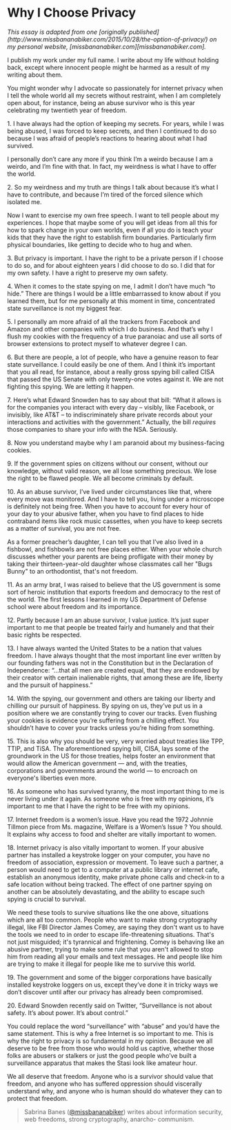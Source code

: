 
# Why I Choose Privacy

<p><em>This essay is adapted from one [originally published](http://www.missbananabiker.com/2015/10/28/the-option-of-privacy/) on my personal
website, [missbananabiker.com][missbananabiker.com].</em></p>

<p>I publish my work under my full name. I write about my life without
holding back, except where innocent people might be harmed as a result
of my writing about them.</p>

<p>You might wonder why I advocate so passionately for internet privacy
when I tell the whole world all my secrets without restraint, when I
am completely open about, for instance, being an abuse survivor who is
this year celebrating my twentieth year of freedom.</p>

<p>1. I have always had the option of keeping my secrets. For years,
while I was being abused, I was forced to keep secrets, and then I
continued to do so because I was afraid of people’s reactions to
hearing about what I had survived.<p>

<p>I personally don’t care any more if you think I’m a weirdo because I
am a weirdo, and I’m fine with that. In fact, my weirdness is what I
have to offer the world.</p>

<p>2. So my weirdness and my truth are things I talk about because it’s
what I have to contribute, and because I’m tired of the forced silence
which isolated me.</p>

<p>Now I want to exercise my own free speech. I want to tell people about
my experiences. I hope that maybe some of you will get ideas from all
this for how to spark change in your own worlds, even if all you do is
teach your kids that they have the right to establish firm
boundaries. Particularly firm physical boundaries, like getting to
decide who to hug and when.</p>

<p>3. But privacy is important. I have the right to be a private person
if I choose to do so, and for about eighteen years I did choose to do
so. I did that for my own safety. I have a right to preserve my own
safety.</p>

<p>4. When it comes to the state spying on me, I admit I don’t have much
“to hide.” There are things I would be a little embarrassed to know
about if you learned them, but for me personally at this moment in
time, concentrated state surveillance is not my biggest fear.</p>

<p>5. I personally am more afraid of all the trackers from Facebook and
Amazon and other companies with which I do business. And that’s why I
flush my cookies with the frequency of a true paranoiac and use all
sorts of browser extensions to protect myself to whatever degree I
can.</p>

<p>6. But there are people, a lot of people, who have a genuine reason to
fear state surveillance. I could easily be one of them. And I think
it’s important that you all read, for instance, about a really gross
spying bill called CISA that passed the US Senate with only twenty-one
votes against it. We are not fighting this spying. We are letting it
happen.</p>

<p>7. Here’s what Edward Snowden has to say about that bill: “What it
allows is for the companies you interact with every day – visibly,
like Facebook, or invisibly, like AT&amp;T – to indiscriminately share
private records about your interactions and activities with the
government.” Actually, the bill <em>requires</em> those companies to share
your info with the NSA. Seriously.</p>

<p>8. Now you understand maybe why I am paranoid about my business-facing
cookies.</p>

<p>9. If the government spies on citizens without our consent, without
our knowledge, without valid reason, we all lose something
precious. We lose the right to be flawed people. We all become
criminals by default.</p>

<p>10. As an abuse survivor, I’ve lived under circumstances like that,
where every move was monitored. And I have to tell you, living under a
microscope is definitely not being free. When you have to account for
every hour of your day to your abusive father, when you have to find
places to hide contraband items like rock music cassettes, when you
have to keep secrets as a matter of survival, you are not free.</p>

<p>As a former preacher’s daughter, I can tell you that I’ve also lived
in a fishbowl, and fishbowls are not free places either.  When your
whole church discusses whether your parents are being profligate with
their money by taking their thirteen-year-old daughter whose
classmates call her "Bugs Bunny" to an orthodontist, that's not
freedom.</p>

<p>11. As an army brat, I was raised to believe that the US government is
some sort of heroic institution that exports freedom and democracy to
the rest of the world. The first lessons I learned in my US Department
of Defense school were about freedom and its importance.</p>

<p>12. Partly because I am an abuse survivor, I value justice. It’s just
super important to me that people be treated fairly and humanely and
that their basic rights be respected.</p>

<p>13. I have always wanted the United States to be a nation that values
freedom. I have always thought that the most important line ever
written by our founding fathers was not in the Constitution but in the
Declaration of Independence: “...that all men are created equal, that
they are endowed by their creator with certain inalienable rights,
that among these are life, liberty and the pursuit of happiness.”</p>

<p>14. With the spying, our government and others are taking our liberty
and chilling our pursuit of happiness. By spying on us, they’ve put us
in a position where we are constantly trying to cover our tracks. Even
flushing your cookies is evidence you’re suffering from a chilling
effect. You shouldn’t have to cover your tracks unless you’re hiding
from something.</p>

<p>15. This is also why you should be very, very worried about treaties
like TPP, TTIP, and TiSA. The aforementioned spying bill, CISA, lays
some of the groundwork in the US for those treaties, helps foster an
environment that would allow the American government — and, with the
treaties, corporations and governments around the world — to encroach
on everyone's liberties even more.</p>

<p>16. As someone who has survived tyranny, the most important thing to
me is never living under it again. As someone who is free with my
opinions, it’s important to me that I have the right to be free with
my opinions.</p>

<p>17. Internet freedom is a women’s issue. Have you read the 1972
Johnnie Tillmon piece from Ms. magazine, Welfare is a Women’s Issue ?
You should. It explains why access to food and shelter are vitally
important to women.</p>

<p>18. Internet privacy is also vitally important to women. If your
abusive partner has installed a keystroke logger on your computer, you
have no freedom of association, expression or movement. To leave such
a partner, a person would need to get to a computer at a public
library or internet cafe, establish an anonymous identity, make
private phone calls and check-in to a safe location without being
tracked. The effect of one partner spying on another can be absolutely
devastating, and the ability to escape such spying is crucial to
survival.</p>

<p>We need these tools to survive situations like the one above,
situations which are all too common. People who want to make strong
cryptography illegal, like FBI Director James Comey, are saying they
don't want us to have the tools we need to in order to escape
life-threatening situations. That's not just misguided; it's
tyrannical and frightening. Comey is behaving like an abusive partner,
trying to make some rule that you aren't allowed to stop him from
reading all your emails and text messages. He and people like him are
trying to make it illegal for people like me to survive this world.</p>

<p>19. The government and some of the bigger corporations have basically
installed keystroke loggers on us, except they’ve done it in tricky
ways we don’t discover until after our privacy has already been
compromised.</p>

<p>20. Edward Snowden recently said on Twitter, “Surveillance is not
about safety. It’s about power. It’s about control.”</p>

<p>You could replace the word “surveillance” with “abuse” and you’d have
the same statement. This is why a free Internet is so important to
me. This is why the right to privacy is so fundamental in my
opinion. Because we all deserve to be free from those who would hold
us captive, whether those folks are abusers or stalkers or just the
good people who’ve built a surveillance apparatus that makes the Stasi
look like amateur hour.</p>

<p>We all deserve that freedom. Anyone who is a survivor should value
that freedom, and anyone who has suffered oppression should viscerally
understand why, and anyone who is human should do whatever they can to
protect that freedom.</p>


> Sabrina Banes ([@missbananabiker](https://twitter.com/missbananabiker)) writes
about information security, web freedoms, strong cryptography, anarcho-
communism.
